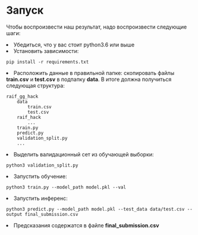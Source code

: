 # Запуск
Чтобы воспроизвести наш результат, надо воспроизвести следующие шаги:
    <li> Убедиться, что у вас стоит python3.6 или выше </li>
    <li> Установить зависимости:
    
    pip install -r requirements.txt 
</li>
    <li> Расположить данные в правильной папке: скопировать файлы <b>train.csv</b> и <b>test.csv</b> в подпапку <b>data</b>. В итоге должна получиться следующая структура: 
    
    raif_gg_hack
        data
            train.csv
            test.csv
        raif_hack
            ...
        train.py
        predict.py
        validation_split.py
        ...
</li>
    <li> Выделить валидационный сет из обучающей выборки:

    python3 validation_split.py

</li>
    <li> Запустить обучение:

    python3 train.py --model_path model.pkl --val
</li>
    <li> Запустить инференс:
    
    python3 predict.py --model_path model.pkl --test_data data/test.csv --output final_submission.csv
</li>
    <li> Предсказания содержатся в файле <b>final_submission.csv</b></li>
</ol>
